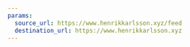 ```yaml
---
params:
  source_url: https://www.henrikkarlsson.xyz/feed
  destination_url: https://www.henrikkarlsson.xyz
---
```

